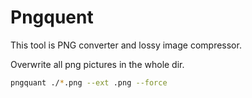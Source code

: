 # Pngquent

This tool is PNG converter and lossy image compressor.



Overwrite all png pictures in the whole dir. 

```bash
pngquant ./*.png --ext .png --force
```

